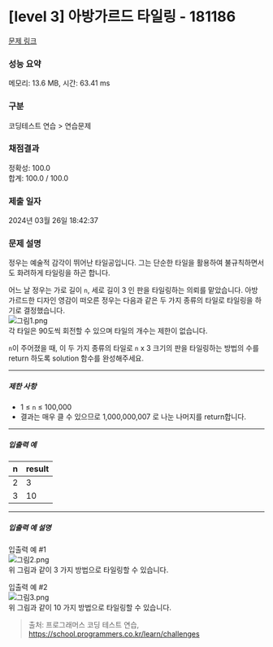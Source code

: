 # [level 3] 아방가르드 타일링 - 181186 

[문제 링크](https://school.programmers.co.kr/learn/courses/30/lessons/181186) 

### 성능 요약

메모리: 13.6 MB, 시간: 63.41 ms

### 구분

코딩테스트 연습 > 연습문제

### 채점결과

정확성: 100.0<br/>합계: 100.0 / 100.0

### 제출 일자

2024년 03월 26일 18:42:37

### 문제 설명

<p>정우는 예술적 감각이 뛰어난 타일공입니다. 그는 단순한 타일을 활용하여 불규칙하면서도 화려하게 타일링을 하곤 합니다.</p>

<p>어느 날 정우는 가로 길이 <code>n</code>, 세로 길이 3 인 판을 타일링하는 의뢰를 맡았습니다. 아방가르드한 디자인 영감이 떠오른 정우는 다음과 같은 두 가지 종류의 타일로 타일링을 하기로 결정했습니다.<br>
<img src="https://grepp-programmers.s3.ap-northeast-2.amazonaws.com/files/production/b5b950b2-b995-418a-a40b-6e0ef6bb04d2/%EA%B7%B8%EB%A6%BC1.png" title="" alt="그림1.png"><br>
각 타일은 90도씩 회전할 수 있으며 타일의 개수는 제한이 없습니다.</p>

<p><code>n</code>이 주어졌을 때, 이 두 가지 종류의 타일로 <code>n</code> x 3 크기의 판을 타일링하는 방법의 수를 return 하도록 solution 함수를 완성해주세요.</p>

<hr>

<h5>제한 사항</h5>

<ul>
<li>1 ≤ <code>n</code> ≤ 100,000</li>
<li>결과는 매우 클 수 있으므로 1,000,000,007 로 나눈 나머지를 return합니다.</li>
</ul>

<hr>

<h5>입출력 예</h5>
<table class="table">
        <thead><tr>
<th>n</th>
<th>result</th>
</tr>
</thead>
        <tbody><tr>
<td>2</td>
<td>3</td>
</tr>
<tr>
<td>3</td>
<td>10</td>
</tr>
</tbody>
      </table>
<hr>

<h5>입출력 예 설명</h5>

<p>입출력 예 #1<br>
<img src="https://grepp-programmers.s3.ap-northeast-2.amazonaws.com/files/production/090901c7-5579-43e4-9614-ceb6024d4f8e/%EA%B7%B8%EB%A6%BC2.png" title="" alt="그림2.png"><br>
위 그림과 같이 3 가지 방법으로 타일링할 수 있습니다.</p>

<p>입출력 예 #2<br>
<img src="https://grepp-programmers.s3.ap-northeast-2.amazonaws.com/files/production/adb2e512-60a7-4911-854b-068d63ca8f50/%EA%B7%B8%EB%A6%BC3.png" title="" alt="그림3.png"><br>
위 그림과 같이 10 가지 방법으로 타일링할 수 있습니다.</p>


> 출처: 프로그래머스 코딩 테스트 연습, https://school.programmers.co.kr/learn/challenges